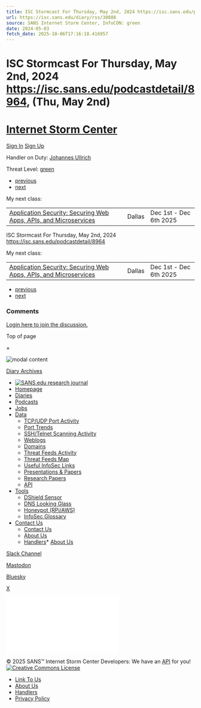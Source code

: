 ```yaml
---
title: ISC Stormcast For Thursday, May 2nd, 2024 https://isc.sans.edu/podcastdetail/8964, (Thu, May 2nd)
url: https://isc.sans.edu/diary/rss/30888
source: SANS Internet Storm Center, InfoCON: green
date: 2024-05-03
fetch_date: 2025-10-06T17:16:18.416957
---
```


# ISC Stormcast For Thursday, May 2nd, 2024 https://isc.sans.edu/podcastdetail/8964, (Thu, May 2nd)

# [Internet Storm Center](/)

[Sign In](/login.html)
[Sign Up](/register.html)

Handler on Duty: [Johannes Ullrich](/handler_list.html#johannes-ullrich "Johannes Ullrich")

Threat Level: [green](/infocon.html)

* [previous](/diary/30884)
* [next](/diary/30890)

My next class:

|  |  |  |
| --- | --- | --- |
| [Application Security: Securing Web Apps, APIs, and Microservices](https://www.sans.org/event/dallas-2025/course/application-security-securing-web-apps-api-microservices) | Dallas | Dec 1st - Dec 6th 2025 |

ISC Stormcast For Thursday, May 2nd, 2024 <https://isc.sans.edu/podcastdetail/8964>

My next class:

|  |  |  |
| --- | --- | --- |
| [Application Security: Securing Web Apps, APIs, and Microservices](https://www.sans.org/event/dallas-2025/course/application-security-securing-web-apps-api-microservices) | Dallas | Dec 1st - Dec 6th 2025 |

* [previous](/diary/30884)
* [next](/diary/30890)

### Comments

[Login here to join the discussion.](/login)

Top of page

×

![modal content]()

[Diary Archives](/diaryarchive.html)

* [![SANS.edu research journal](https://isc.sans.edu/images/researchjournal5.png)](/j/research)
* [Homepage](/index.html)
* [Diaries](/diaryarchive.html)
* [Podcasts](/podcast.html)
* [Jobs](/jobs)
* [Data](/data)
  + [TCP/UDP Port Activity](/data/port.html)
  + [Port Trends](/data/trends.html)
  + [SSH/Telnet Scanning Activity](/data/ssh.html)
  + [Weblogs](/weblogs)
  + [Domains](/data/domains.html)
  + [Threat Feeds Activity](/data/threatfeed.html)
  + [Threat Feeds Map](/data/threatmap.html)
  + [Useful InfoSec Links](/data/links.html)
  + [Presentations & Papers](/data/presentation.html)
  + [Research Papers](/data/researchpapers.html)
  + [API](/api)
* [Tools](/tools/)
  + [DShield Sensor](/howto.html)
  + [DNS Looking Glass](/tools/dnslookup)
  + [Honeypot (RPi/AWS)](/tools/honeypot)
  + [InfoSec Glossary](/tools/glossary)
* [Contact Us](/contact.html)
  + [Contact Us](/contact.html)
  + [About Us](/about.html)
  + [Handlers](/handler_list.html)* [About Us](/about.html)

[Slack Channel](/slack/index.html)

[Mastodon](https://infosec.exchange/%40sans_isc)

[Bluesky](https://bsky.app/profile/sansisc.bsky.social)

[X](https://twitter.com/sans_isc)

![](/adimg.html?id=)

© 2025 SANS™ Internet Storm Center
Developers: We have an [API](/api/) for you!   [![Creative Commons License](/images/cc.png)](https://creativecommons.org/licenses/by-nc-sa/4.0/)

* [Link To Us](/linkback.html)
* [About Us](/about.html)
* [Handlers](/handler_list.html)
* [Privacy Policy](/privacy.html)